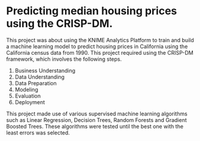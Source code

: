 # Predicting median housing prices using the CRISP-DM. 
This project was about using the KNIME Analytics Platform to train and build a machine learning model to predict housing prices in California using the California census data from 1990. This project required using the CRISP-DM framework, which involves the following steps.

1. Business Understanding
2. Data Understanding
3. Data Preparation
4. Modeling 
5. Evaluation
6. Deployment

This project made use of various supervised machine learning algorithms such as Linear Regression, Decision Trees, Random Forests and Gradient Boosted Trees. These algorithms were tested until the best one with the least errors was selected.

